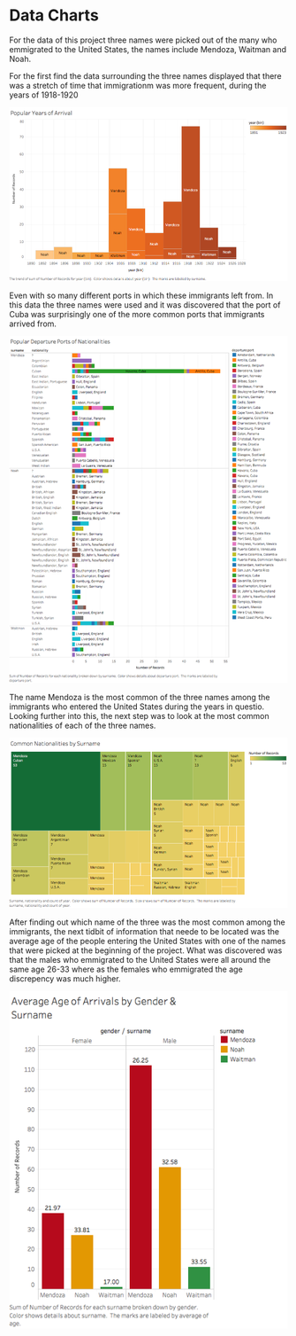 # Data Charts

For the data of this project three names were picked out of the many who emmigrated to the United States, the names include Mendoza, Waitman and Noah.

For the first find the data surrounding the three names displayed that there was a stretch of time that immigrationm was more frequent, during the years of 1918-1920

![Most Popular Arrival Years](imgs/popular_years_arrival.png)

Even with so many different ports in which these immigrants left from.  In this data the three names were used and it was discovered that the port of Cuba was surprisingly one of the more common ports that immigrants arrived from.

![Most likely Location of Departure](imgs/popular_departureports_nationalities.png)

The name Mendoza is the most common of the three names among the immigrants who entered the United States during the years in questio.  Looking further into this, the next step was to look at the most common nationalities of each of the three names.

![Surname Nationalities](imgs/common_nationalities_surname.png)

After finding out which name of the three was the most common among the immigrants, the next tidbit of information that neede to be located was the average age of the people entering the United States with one of the names that were picked at the beginning of the project.  What was discovered was that the males who emmigrated to the United States were all around the same age 26-33 where as the females who emmigrated the age discrepency was much higher.

![Age of Arrivals](imgs/avg_age_arrivals_gender&surname.png)
